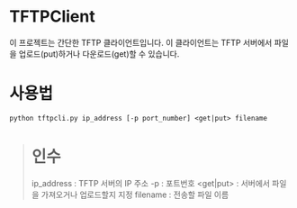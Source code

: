 # TFTPClient
이 프로젝트는 간단한 TFTP 클라이언트입니다. 이 클라이언트는 TFTP 서버에서 파일을 업로드(put)하거나 다운로드(get)할 수 있습니다.

# 사용법
    python tftpcli.py ip_address [-p port_number] <get|put> filename

> # 인수
> ip_address : TFTP 서버의 IP 주소
> -p : 포트번호
> <get|put> : 서버에서 파일을 가져오거나 업로드할지 지정
> filename : 전송할 파일 이름
